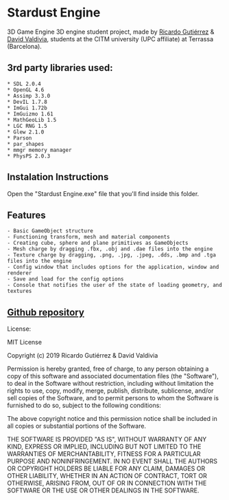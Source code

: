 # Stardust Engine
 3D Game Engine
3D engine student project, made by [Ricardo Gutiérrez](https://twitter.com/reRikarudo) & [David Valdivia](https://twitter.com/ValdiviaDev), students at the CITM university (UPC affiliate) at Terrassa (Barcelona).

## 3rd party libraries used:
	
	* SDL 2.0.4
	* OpenGL 4.6
	* Assimp 3.3.0
	* DevIL 1.7.8
	* ImGui 1.72b
	* ImGuizmo 1.61
	* MathGeoLib 1.5
	* LGC RNG 1.5
	* Glew 2.1.0
	* Parson
	* par_shapes
	* mmgr memory manager
	* PhysPS 2.0.3

## Instalation Instructions
Open the "Stardust Engine.exe" file that you'll find inside this folder.

## Features
	- Basic GameObject structure
	- Functioning transform, mesh and material components
	- Creating cube, sphere and plane primitives as GameObjects
	- Mesh charge by dragging .fbx, .obj and .dae files into the engine
	- Texture charge by dragging, .png, .jpg, .jpeg, .dds, .bmp and .tga files into the engine
	- Config window that includes options for the application, window and renderer
	- Save and load for the config options
	- Console that notifies the user of the state of loading geometry, and textures

## [Github repository](https://github.com/ValdiviaDev/Stardust-Engine)

License:

MIT License

Copyright (c) 2019 Ricardo Gutiérrez & David Valdivia

Permission is hereby granted, free of charge, to any person obtaining a copy
of this software and associated documentation files (the "Software"), to deal
in the Software without restriction, including without limitation the rights
to use, copy, modify, merge, publish, distribute, sublicense, and/or sell
copies of the Software, and to permit persons to whom the Software is
furnished to do so, subject to the following conditions:

The above copyright notice and this permission notice shall be included in all
copies or substantial portions of the Software.

THE SOFTWARE IS PROVIDED "AS IS", WITHOUT WARRANTY OF ANY KIND, EXPRESS OR
IMPLIED, INCLUDING BUT NOT LIMITED TO THE WARRANTIES OF MERCHANTABILITY,
FITNESS FOR A PARTICULAR PURPOSE AND NONINFRINGEMENT. IN NO EVENT SHALL THE
AUTHORS OR COPYRIGHT HOLDERS BE LIABLE FOR ANY CLAIM, DAMAGES OR OTHER
LIABILITY, WHETHER IN AN ACTION OF CONTRACT, TORT OR OTHERWISE, ARISING FROM,
OUT OF OR IN CONNECTION WITH THE SOFTWARE OR THE USE OR OTHER DEALINGS IN THE
SOFTWARE.
  
